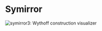 # Symirror
![symirror3: Wythoff construction visualizer](https://repository-images.githubusercontent.com/330656263/d8d12c00-59e2-11eb-9007-6564ae2b3571)
